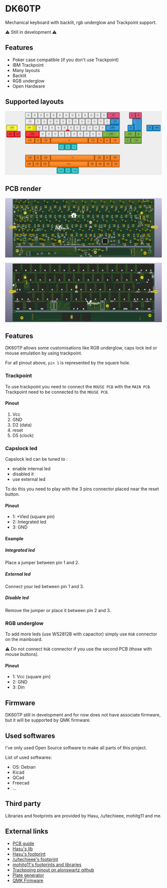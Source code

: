 # DK60TP
Mechanical keyboard with backlit, rgb underglow and Trackpoint support.

:warning: Still in development :warning:

## Features
- Poker case compatible (if you don't use Trackpoint)
- IBM Trackpoint
- Many layouts
- Backlit
- RGB underglow
- Open Hardware

## Supported layouts

![Layout](./Previews/DK60TP.png "Layout")

## PCB render

![PCB](./Previews/BACK.png "PCB")

![PCB](./Previews/FRONT.png "PCB Front")

## Features

DK60TP allows some customisations like RGB underglow, caps lock led or mouse emulation by using trackpoint.

For all pinout above, `pin 1` is represented by the square hole.

### Trackpoint

To use trackpoint you need to connect the `MOUSE PCB` with the `MAIN PCB`. Trackpoint need to be connected to the `MOUSE PCB`.

#### Pinout

1. Vcc
2. GND
3. D2 (data)
4. reset
5. D5 (clock)

### Capslock led

Capslock led can be tuned to :
* enable internal led
* disabled it
* use external led

To do this you need to play with the 3 pins connector placed near the reset button.

#### Pinout

* 1: +Vled (square pin)
* 2: Integrated led
* 3: GND

#### Example

##### Integrated led
Place a jumper between pin 1 and 2.

##### External led
Connect your led between pin 1 and 3.

##### Disable led
Remove the jumper or place it between pin 2 and 3.

### RGB underglow

To add more leds (use WS2812B with capacitor) simply use `RGB` connector on the mainboard.

:warning: Do not connect `RGB` connector if you use the second PCB (those with mouse buttons).

#### Pinout

* 1: Vcc (square pin)
* 2: GND
* 3: Din

## Firmware

DK60TP still in development and for now does not have associate firmware, but it will be supported by QMK firmware.

## Used softwares
I've only used Open Source software to make all parts of this project.

List of used softwares:
* OS: Debian
* Kicad
* QCad
* Freecad
* ...

## Third party
Libraries and footprints are provided by Hasu, /u/techieee, mohitg11 and me.

## External links

* [PCB guide](https://github.com/ruiqimao/keyboard-pcb-guide)
* [Hasu's lib](https://github.com/tmk/kicad_lib_tmk)
* [Hasu's footprint](https://github.com/tmk/keyboard_parts.pretty)
* [/u/techieee's footprint](https://github.com/egladman/keebs.pretty)
* [mohitg11's footprints and libraries](https://github.com/mohitg11/TS65AVR)
* [Trackpoing pinout on alonswartz github](https://github.com/alonswartz/trackpoint)
* [Plate generator](http://builder.swillkb.com/)
* [QMK Firmware](https://github.com/qmk/qmk_firmware)
